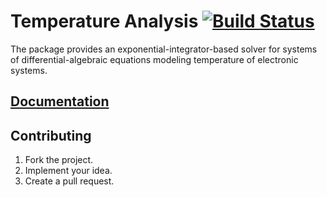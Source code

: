 # Temperature Analysis [![Build Status][travis-svg]][travis-url]

The package provides an exponential-integrator-based solver for systems of
differential-algebraic equations modeling temperature of electronic systems.

## [Documentation][docs]

## Contributing

1. Fork the project.
2. Implement your idea.
3. Create a pull request.

[travis-svg]: https://travis-ci.org/stainless-steel/temperature.svg?branch=master
[travis-url]: https://travis-ci.org/stainless-steel/temperature
[docs]: https://stainless-steel.github.io/temperature
